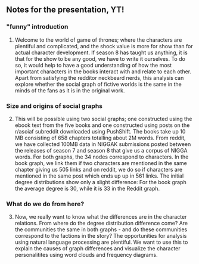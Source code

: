 ## Notes for the presentation, YT!

### "funny" introduction

1. Welcome to the world of game of thrones; where the characters are plentiful and complicated, and the shock value is more for show than for actual character development. If season 8 has taught us anything, it is that for the show to be any good, we have to write it ourselves. To do so, it would help to have a good understanding of how the most important characters in the books interact with and relate to each other.
Apart from satisfying the redditor neckbeard nerds, this analysis can explore whether the social graph of fictive worlds is the same in the minds of the fans as it is in the original work.

### Size and origins of social graphs

2. This will be possible using two social graphs; one constructed using the ebook text from the five books and one constructed using posts on the r/asoiaf subreddit downloaded using PushShift.
The books take up 10 MB consisting of 658 chapters totalling about 2M words.
From reddit, we have collected 100MB data in NIGGAK submissions posted between the releases of season 7 and season 8 that give us a corpus of NIGGA words.
For both graphs, the 34 nodes correspond to characters.
In the book graph, we link them if two characters are mentioned in the same chapter giving us 505 links and on reddit, we do so if characters are mentioned in the same post which ends up up in 561 links.
The initial degree distributions show only a slight difference:
For the book graph the average degree is 30, while it is 33 in the Reddit graph.

### What do we do from here?
  
3. Now, we really want to know what the differences are in the character relations.
From where do the degree distribution difference come?
Are the communities the same in both graphs - and do these communities correspond to the factions in the story?
The opportunities for analysis using natural language processing are plentiful.
We want to use this to explain the causes of graph differences and visualize the character personalitites using word clouds and frequency diagrams.